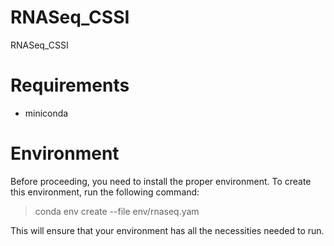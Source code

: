 # RNASeq_CSSI
RNASeq_CSSI

# Requirements
* miniconda
  
# Environment
Before proceeding, you need to install the proper environment.
To create this environment, run the following command:
>conda env create --file env/rnaseq.yam

This will ensure that your environment has all the necessities needed
to run.
